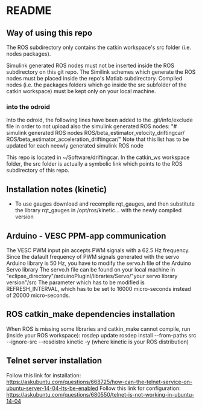 # README #

## Way of using this repo ##
The ROS subdirectory only contains the catkin workspace's src folder (i.e. nodes packages).

Simulink generated ROS nodes must not be inserted inside the ROS subdirectory on this git repo.
The Similink schemes which generate the ROS nodes must be placed inside the repo's Matlab subdirectory. 
Compiled nodes (i.e. the packages folders which go inside the src subfolder of the catkin workspace) must be kept only on your local machine.

### into the odroid ###
Into the odroid, the following lines have been added to the .git/info/exclude file in order to not upload also the simulink generated ROS nodes:
"# simulink generated ROS nodes
ROS/beta_estimator_velocity_driftingcar/
ROS/beta_estimator_acceleration_driftingcar/"
Note that this list has to be updated for each neewly generated simulink ROS node

This repo is located in ~/Software/driftingcar.
In the catkin_ws workspace folder, the src folder is actually a symbolic link which points to the ROS subdirectory of this repo.

## Installation notes (kinetic) ##

* To use gauges download and recompile rqt_gauges, and then substitute the library rqt_gauges in /opt/ros/kinetic... with the newly compiled version

## Arduino - VESC PPM-app communication ##
The VESC PWM input pin accepts PWM signals with a 62.5 Hz frequency.
Since the dafault frequency of PWM signals generated with the servo Arduino library is 50 Hz, you have to modify the servo.h file of the Arduino Servo library
The servo.h file can be found on your local machine in "eclipse_directory"/arduinoPluginl/libraries/Servo/"your servo library version"/src
The parameter which has to be modified is REFRESH_INTERVAL, which has to be set to 16000 micro-seconds instead of 20000 micro-seconds.

## ROS catkin_make dependencies installation ##
When ROS is missing some libraries and catkin_make cannot compile, run (inside your ROS workspace):
rosdep update
rosdep install --from-paths src --ignore-src --rosdistro kinetic -y
(where kinetic is your ROS distribution)

## Telnet server installation
Follow this link for installation:
https://askubuntu.com/questions/668725/how-can-the-telnet-service-on-ubuntu-server-14-04-lts-be-enabled
Follow this link for configuration:
https://askubuntu.com/questions/680550/telnet-is-not-working-in-ubuntu-14-04